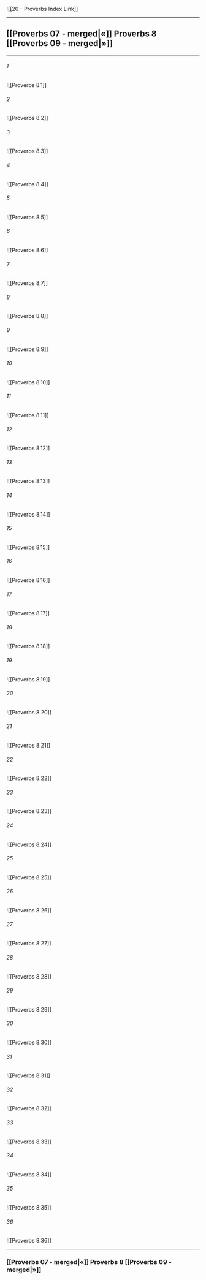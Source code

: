 ![[20 - Proverbs Index Link]]

---

##  [[Proverbs 07 - merged|«]] Proverbs 8 [[Proverbs 09 - merged|»]]

---

###### 1
![[Proverbs 8.1]] 

###### 2
![[Proverbs 8.2]] 

###### 3
![[Proverbs 8.3]] 

###### 4
![[Proverbs 8.4]]

###### 5 
![[Proverbs 8.5]] 

###### 6
![[Proverbs 8.6]] 

###### 7
![[Proverbs 8.7]] 

###### 8
![[Proverbs 8.8]] 

###### 9
![[Proverbs 8.9]] 

###### 10
![[Proverbs 8.10]] 

###### 11
![[Proverbs 8.11]] 

###### 12
![[Proverbs 8.12]]

###### 13
![[Proverbs 8.13]] 

###### 14
![[Proverbs 8.14]] 

###### 15
![[Proverbs 8.15]]

###### 16
![[Proverbs 8.16]] 

###### 17
![[Proverbs 8.17]]

###### 18
![[Proverbs 8.18]] 

###### 19
![[Proverbs 8.19]] 

###### 20
![[Proverbs 8.20]]

###### 21
![[Proverbs 8.21]] 

###### 22
![[Proverbs 8.22]] 

###### 23
![[Proverbs 8.23]]

###### 24
![[Proverbs 8.24]] 

###### 25
![[Proverbs 8.25]]

###### 26
![[Proverbs 8.26]] 

###### 27
![[Proverbs 8.27]] 

###### 28
![[Proverbs 8.28]]

###### 29
![[Proverbs 8.29]] 

###### 30
![[Proverbs 8.30]] 

###### 31
![[Proverbs 8.31]] 

###### 32
![[Proverbs 8.32]] 

###### 33
![[Proverbs 8.33]]

###### 34
![[Proverbs 8.34]] 

###### 35
![[Proverbs 8.35]]

###### 36
![[Proverbs 8.36]] 


---
###  [[Proverbs 07 - merged|«]] Proverbs 8 [[Proverbs 09 - merged|»]]